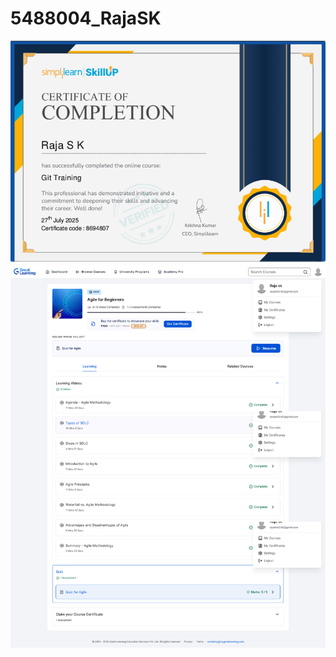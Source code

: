 # 5488004_RajaSK



<img alt = "Simplilearn certificate" src="https://github.com/Raja-s-k/5488004_RajaSK/blob/main/Simplilearn%20certificate/Certificate.png">
<img alt = "Simplilearn certificate" src="https://github.com/Raja-s-k/5488004_RajaSK/blob/main/Greatlearning%20certificate/Certificate.png">
